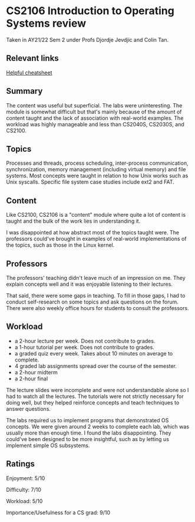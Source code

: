 # CS2106 Introduction to Operating Systems review

Taken in AY21/22 Sem 2 under Profs Djordje Jevdjic and Colin Tan.

## Relevant links
[Helpful cheatsheet](https://bernardteo.me/nus/CS2106%20Reference.pdf)

## Summary
The content was useful but superficial. The labs were uninteresting. The module is somewhat difficult but that's mainly because of the amount of content taught and the lack of association with real-world examples. The workload was highly manageable and less than CS2040S, CS2030S, and CS2100.

## Topics
Processes and threads, process scheduling, inter-process communication, synchronization, memory management (including virtual memory) and file systems. Most concepts were taught in relation to how Unix works such as Unix syscalls. Specific file system case studies include ext2 and FAT.

## Content
Like CS2100, CS2106 is a "content" module where quite a lot of content is taught and the bulk of the work lies in understanding it.

I was disappointed at how abstract most of the topics taught were. The professors could've brought in examples of real-world implementations of the topics, such as those in the Linux kernel.

## Professors
The professors' teaching didn't leave much of an impression on me. They explain concepts well and it was enjoyable listening to their lectures.

That said, there were some gaps in teaching. To fill in those gaps, I had to conduct self-research on some topics and ask questions on the forum. There were also weekly office hours for students to consult the professors.

## Workload
- a 2-hour lecture per week. Does not contribute to grades.
- a 1-hour tutorial per week. Does not contribute to grades.
- a graded quiz every week. Takes about 10 minutes on average to complete.
- 4 graded lab assignments spread over the course of the semester.
- a 2-hour midterm
- a 2-hour final

The lecture slides were incomplete and were not understandable alone so I had to watch all the lectures. The tutorials were not strictly necessary for doing well, but they helped reinforce concepts and teach techniques to answer questions.

The labs required us to implement programs that demonstrated OS concepts. We were given around 2 weeks to complete each lab, which was usually more than enough time. I found the labs disappointing. They could've been designed to be more insightful, such as by letting us implement simple OS subsystems.

## Ratings
Enjoyment: 5/10

Difficulty: 7/10

Workload: 5/10

Importance/Usefulness for a CS grad: 9/10
